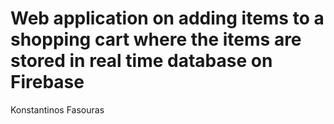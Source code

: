 # Web application on adding items to a shopping cart where the items are stored in real time database on Firebase

Konstantinos Fasouras
